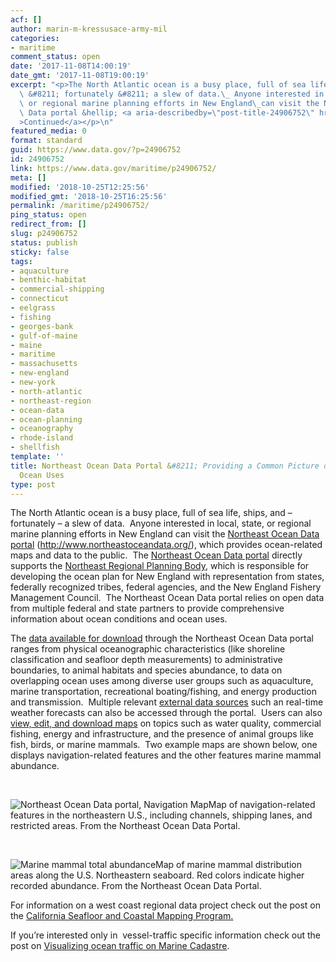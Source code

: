 ```yaml
---
acf: []
author: marin-m-kressusace-army-mil
categories:
- maritime
comment_status: open
date: '2017-11-08T14:00:19'
date_gmt: '2017-11-08T19:00:19'
excerpt: "<p>The North Atlantic ocean is a busy place, full of sea life, ships, and\
  \ &#8211; fortunately &#8211; a slew of data.\_ Anyone interested in local, state,\
  \ or regional marine planning efforts in New England\_can visit the Northeast Ocean\
  \ Data portal &hellip; <a aria-describedby=\"post-title-24906752\" href=\"https://www.data.gov/maritime/p24906752/\"\
  >Continued</a></p>\n"
featured_media: 0
format: standard
guid: https://www.data.gov/?p=24906752
id: 24906752
link: https://www.data.gov/maritime/p24906752/
meta: []
modified: '2018-10-25T12:25:56'
modified_gmt: '2018-10-25T16:25:56'
permalink: /maritime/p24906752/
ping_status: open
redirect_from: []
slug: p24906752
status: publish
sticky: false
tags:
- aquaculture
- benthic-habitat
- commercial-shipping
- connecticut
- eelgrass
- fishing
- georges-bank
- gulf-of-maine
- maine
- maritime
- massachusetts
- new-england
- new-york
- north-atlantic
- northeast-region
- ocean-data
- ocean-planning
- oceanography
- rhode-island
- shellfish
template: ''
title: Northeast Ocean Data Portal &#8211; Providing a Common Picture of New England&#8217;s
  Ocean Uses
type: post
---
```

The North Atlantic ocean is a busy place, full of sea life, ships, and – fortunately – a slew of data.  Anyone interested in local, state, or regional marine planning efforts in New England can visit the [Northeast Ocean Data portal](http://www.northeastoceandata.org/) (http://www.northeastoceandata.org/), which provides ocean-related maps and data to the public.  The [Northeast Ocean Data portal](http://www.northeastoceandata.org/) directly supports the [Northeast Regional Planning Body](http://neoceanplanning.org/about/), which is responsible for developing the ocean plan for New England with representation from states, federally recognized tribes, federal agencies, and the New England Fishery Management Council.  The Northeast Ocean Data portal relies on open data from multiple federal and state partners to provide comprehensive information about ocean conditions and ocean uses.


The [data available for download](http://www.northeastoceandata.org/data/) through the Northeast Ocean Data portal ranges from physical oceanographic characteristics (like shoreline classification and seafloor depth measurements) to administrative boundaries, to animal habitats and species abundance, to data on overlapping ocean uses among diverse user groups such as aquaculture, marine transportation, recreational boating/fishing, and energy production and transmission.  Multiple relevant [external data sources](http://www.northeastoceandata.org/data/external-data-sources/) such an real-time weather forecasts can also be accessed through the portal.  Users can also [view, edit, and download maps](http://www.northeastoceandata.org/maps/) on topics such as water quality, commercial fishing, energy and infrastructure, and the presence of animal groups like fish, birds, or marine mammals.  Two example maps are shown below, one displays navigation-related features and the other features marine mammal abundance.


 


![Northeast Ocean Data portal, Navigation Map](https://bsp-ocsit-prod-east-appdata.s3.us-east-1.amazonaws.com/datagov/wordpress/2017/11/Northeast-Ocean-Data_Navigation-Map.jpg)Map of navigation-related features in the northeastern U.S., including channels, shipping lanes, and restricted areas. From the Northeast Ocean Data Portal.
 


 


![Marine mammal total abundance](https://bsp-ocsit-prod-east-appdata.s3.us-east-1.amazonaws.com/datagov/wordpress/2017/11/Marine-Mammal-map_.jpg)Map of marine mammal distribution areas along the U.S. Northeastern seaboard. Red colors indicate higher recorded abundance. From the Northeast Ocean Data Portal.
 


For information on a west coast regional data project check out the post on the [California Seafloor and Coastal Mapping Program.](https://www.data.gov/maritime/p24587094)


If you’re interested only in  vessel-traffic specific information check out the post on [Visualizing ocean traffic on Marine Cadastre](https://www.data.gov/maritime/p24557427).


